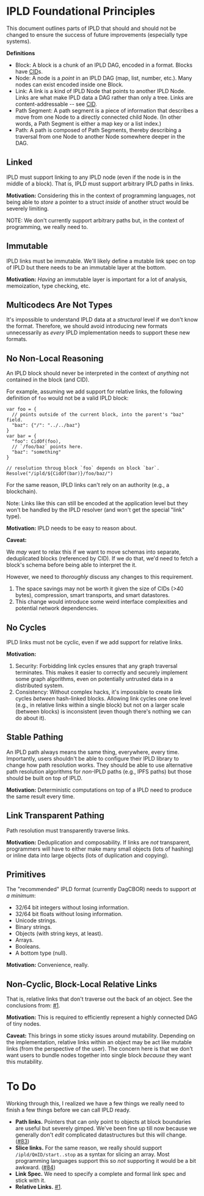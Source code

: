 # IPLD Foundational Principles

This document outlines parts of IPLD that should and should not be changed to
ensure the success of future improvements (especially type systems).

**Definitions**

* Block: A block is a chunk of an IPLD DAG, encoded in a format.
  Blocks have [CID](./block-layer/CID.md)s.
* Node: A node is a *point* in an IPLD DAG (map, list, number, etc.).
  Many nodes can exist encoded inside one Block.
* Link: A link is a kind of IPLD Node that points to another IPLD Node.
  Links are what make IPLD data a DAG rather than only a tree.
  Links are content-addressable -- see [CID](./block-layer/CID.md).
* Path Segment: A path segment is a piece of information that describes a move
  from one Node to a directly connected child Node.  (In other words, a
  Path Segment is either a map key or a list index.)
* Path: A path is composed of Path Segments, thereby describing a traversal
  from one Node to another Node somewhere deeper in the DAG.

## Linked

IPLD must support linking to any IPLD node (even if the node is in the middle of
a block). That is, IPLD must support arbitrary IPLD paths in links.

**Motivation:** Considering this in the context of programming languages, not
being able to *store* a pointer to a struct *inside* of another struct would be
severely limiting.

NOTE: We don't currently support arbitrary paths but, in the context of
programming, we really need to.

## Immutable

IPLD links must be immutable. We'll likely define a mutable link spec on top of
IPLD but there needs to be an immutable layer at the bottom.

**Motivation:** *Having* an immutable layer is important for a lot of analysis,
memoization, type checking, etc.

## Multicodecs Are Not Types

It's impossible to understand IPLD data at a *structural* level if we don't know
the format. Therefore, we should avoid introducing new formats unnecessarily as
*every* IPLD implementation needs to support these new formats.

## No Non-Local Reasoning

An IPLD block should never be interpreted in the context of *anything* not
contained in the block (and CID).

For example, assuming we add support for relative links, the following
definition of `foo` would not be a valid IPLD block:

```
var foo = {
  // points outside of the current block, into the parent's "baz" field.
  "baz": {"/": "../../baz"}
}
var bar = {
  "foo": CidOf(foo),
  // `/foo/baz` points here.
  "baz": "something"
}

// resolution throug block `foo` depends on block `bar`.
Resolve("/ipld/${CidOf(bar)}/foo/baz/")
```

For the same reason, IPLD links can't rely on an authority (e.g., a blockchain).

Note: Links like this can still be encoded at the application level but they
won't be handled by the IPLD resolver (and won't get the special "link" type).

**Motivation:** IPLD needs to be easy to reason about.

**Caveat:**

We *may* want to relax this if we want to move schemas into separate,
deduplicated blocks (referenced by CID). If we do that, we'd need to fetch a
block's schema before being able to interpret the it.

However, we need to *thoroughly* discuss any changes to this requirement.

1. The space savings may not be worth it given the size of CIDs (>40 bytes),
   compression, smart transports, and smart datastores.
2. This change would introduce some weird interface complexities and potential
   network dependencies.

## No Cycles

IPLD links must not be cyclic, even if we add support for relative links.

**Motivation:**

1. Security: Forbidding link cycles ensures that any graph traversal terminates.
   This makes it easier to correctly and securely implement some graph
   algorithms, even on potentially untrusted data in a distributed system.
2. Consistency: Without complex hacks, it's impossible to create link cycles
   *between* hash-linked blocks. Allowing link cycles one one level (e.g., in
   relative links within a single block) but not on a larger scale (between
   blocks) is inconsistent (even though there's nothing we can do about it).

## Stable Pathing

An IPLD path always means the same thing, everywhere, every time. Importantly,
users shouldn't be able to configure their IPLD library to change how path
resolution works. They should be able to use alternative path resolution
algorithms for *non*-IPLD paths (e.g., IPFS paths) but those should be built
on top of IPLD.

**Motivation:** Deterministic computations on top of a IPLD need to produce the
same result every time.

## Link Transparent Pathing

Path resolution must transparently traverse links.

**Motivation:** Deduplication and composability. If links are *not* transparent,
programmers will have to either make many small objects (lots of hashing) or
inline data into large objects (lots of duplication and copying).

## Primitives

The "recommended" IPLD format (currently DagCBOR) needs to support *at a minimum*:

* 32/64 bit integers without losing information.
* 32/64 bit floats without losing information.
* Unicode strings.
* Binary strings.
* Objects (with string keys, at least).
* Arrays.
* Booleans.
* A bottom type (null).

**Motivation:** Convenience, really.

## Non-Cyclic, Block-Local Relative Links

That is, relative links that don't traverse out the back of an object. See the
conclusions from: [#1](https://github.com/ipld/specs/issues/1).

**Motivation:** This is required to efficiently represent a highly connected DAG
of tiny nodes.

**Caveat:** This brings in some sticky issues around mutability. Depending on
the implementation, relative links within an object may be act like mutable
links (from the perspective of the user). The concern here is that we don't want
users to bundle nodes together into single block *because* they want this
mutability.

# To Do

Working through this, I realized we have a few things we really need to finish a few things before we can
call IPLD ready.

* **Path links.** Pointers that can only point to objects at block boundaries
  are useful but severely gimped. We've been fine up till now because we
  generally don't *edit* complicated datastructures but this will change.
  ([#83](https://github.com/ipld/specs/issues/83))
* **Slice links.** For the same reason, we really should support
  `/ipld/QmID/start..stop` as a syntax for slicing an array. Most programming
  languages support this so *not* supporting it would be a bit awkward.
  ([#84](https://github.com/ipld/specs/issues/84))
* **Link Spec.** We need to specify a complete and formal link spec and stick
  with it.
* **Relative Links.** [#1](https://github.com/ipld/specs/issues/1).
